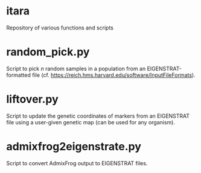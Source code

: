 # itara
Repository of various functions and scripts

# random_pick.py
Script to pick *n* random samples in a population from an EIGENSTRAT-formatted file (cf. https://reich.hms.harvard.edu/software/InputFileFormats).

# liftover.py
Script to update the genetic coordinates of markers from an EIGENSTRAT file using a user-given genetic map (can be used for any organism).

# admixfrog2eigenstrate.py
Script to convert AdmixFrog output to EIGENSTRAT files.

